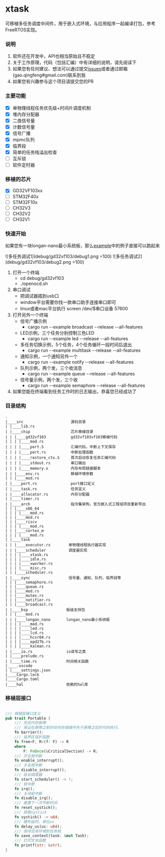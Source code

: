# xtask

可移植多任务调度中间件，用于嵌入式环境，与应用程序一起编译打包，参考FreeRTOS实现。  

### 说明

1. 软件还在开发中，API也相当原始且不稳定
2. 关于工作原理，代码（包括汇编）中有详细的说明，请先阅读下
3. 如果您有任何建议、想法可以通过提交[issues](https://github.com/gqf2008/xtask/issues)或者通过邮箱(gao.qingfeng#gmail.com)联系到我
4. 如果您有兴趣参与这个项目请提交您的PR

### 主要功能  

- [x] 单物理线程任务优先级+时间片调度机制
- [x] 堆内存分配器
- [x] 二值信号量
- [x] 计数信号量  
- [x] 信号广播
- [x] mpmc队列  
- [x] 临界段 
- [x] 简单的任务栈溢出检查 
- [ ] 互斥锁
- [ ] 软件定时器 

### 移植的芯片  

- [x] GD32VF103xx
- [ ] STM32F40x
- [ ] STM32F10x
- [ ] CH32V3
- [ ] CH32V2
- [ ] CH32V1

### 快速开始

如果您有一块longan-nano最小系统板，那么[example](https://github.com/gqf2008/xtask/tree/master/examples)中的例子直接可以跑起来

![多任务调试1](debug/gd32vf103/debug1.png =100)
![多任务调试2](debug/gd32vf103/debug2.png =100)

1. 打开一个终端
    - cd debug/gd32vf103
    - ./openocd.sh
2. 串口调试
    - 把调试器插到usb口
    - window平台需要你找一款串口助手连接串口即可
    - linux或者mac平台执行 screen /dev/$串口设备 57600
3. 打开另外一个终端
    - 信号广播示例
        - cargo run --example broadcast --release --all-features
    - LED示例，三个任务分别控制三色LED
        - cargo run --example led --release --all-features
    - 多任务切换示例，5个任务，4个任务循环一段时间后退出
        - cargo run --example multitask --release --all-features
    - 通知示例，一个通知另外一个
        - cargo run --example notify --release --all-features
    - 队列示例，两个发，三个收消息
        - cargo run --example queue --release --all-features
    - 信号量示例，两个发，三个收
        - cargo run --example semaphore --release --all-features
4. 如果您能在终端看到任务工作时的日志输出，恭喜您已经成功了


### 目录结构

```
.
|____src                     源码目录
| |____lib.rs
| |____chip                  芯片移植目录
| | |____gd32vf103           gd32vf103vf103移植代码
| | | |____mod.rs            
| | | |____port.S            汇编代码，中断上下文保存
| | | |____port.rs           中断处理函数
| | | |____restore_ctx.S     首次启动恢复任务汇编代码
| | | |____stdout.rs         串口输出
| | | |____memory.x          内存布局链接脚本
| | |____env.rs              移植环境参数
| | |____mod.rs
| |____port.rs               port接口定义
| |____task.rs               任务定义
| |____allocator.rs          内存分配器
| |____timer.rs
| |____arch                  指令集架构，官方嵌入式工程组项目重新导出
| | |____x86_64
| | | |____mod.rs
| | |____mod.rs
| | |____riscv
| | | |____mod.rs
| | |____cortex_m
| | | |____mod.rs
| |____task
| | |____executor.rs        单物理线程执行器实现
| | |____scheduler          调度器实现
| | | |____xtask.rs
| | | |____idle.rs
| | | |____xworker.rs
| | | |____misc.rs
| | |____scheduler.rs
| |____sync                 信号量、通知、队列、临界段等
| | |____semaphore.rs
| | |____queue.rs
| | |____mod.rs
| | |____mutex.rs
| | |____notifier.rs
| | |____broadcast.rs
| |____bsp                 板级支持包
| | |____mod.rs
| | |____longan_nano       longan_nano最小系统板
| | | |____mod.rs
| | | |____led.rs
| | | |____lcd.rs
| | | |____hcsr04.rs
| | | |____epd27b.rs
| | | |____kalman.rs
| |____io.rs               io读写之类
| |____prelude.rs
| |____time.rs             时间相关函数
|____.vscode
| |____settings.json
|____Cargo.lock
|____Cargo.toml
|____hal                   依赖的hal库

```

### 移植层接口

```rust

/// 移植层接口定义
pub trait Portable {
    /// 完全内存屏障
    /// 保证在屏障之前的任何存储操作先于屏障之后的代码执行。
    fn barrier();
    /// 临界区保护函数
    fn free<F, R>(f: F) -> R
    where
        F: FnOnce(&CriticalSection) -> R;
    /// 开全局中断
    fn enable_interrupt();
    /// 关全局中断
    fn disable_interrupt();
    /// 启动调度器
    fn start_scheduler() -> !;
    /// 软中断
    fn irq();
    /// 关闭软中断
    fn disable_irq();
    /// 重置下一次中断时间
    fn reset_systick();
    /// 获取systick
    fn systick() -> u64;
    /// 硬件延时，单位us
    fn delay_us(us: u64);
    /// 保存任务环境到任务栈
    fn save_context(task: &mut Task);
    /// 打印文本函数
    fn printf(str: &str);
}

```
